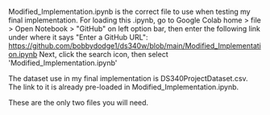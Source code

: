 Modified_Implementation.ipynb is the correct file to use when testing my final implementation. For loading this .ipynb, go to Google Colab home > file > Open Notebook > "GitHub" on left option bar, then enter the following link under where it says "Enter a GitHub URL": https://github.com/bobbydodge1/ds340w/blob/main/Modified_Implementation.ipynb 
Next, click the search icon, then select 'Modified_Implementation.ipynb'

The dataset use in my final implementation is DS340ProjectDataset.csv. The link to it is already pre-loaded in Modified_Implementation.ipynb.

These are the only two files you will need. 
